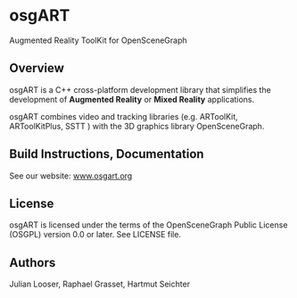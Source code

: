 # osgART #

Augmented Reality ToolKit for OpenSceneGraph


## Overview ##

osgART is a C++ cross-platform development library that simplifies the development of **Augmented Reality** or **Mixed Reality** applications.

osgART combines video and tracking libraries (e.g. ARToolKit, ARToolKitPlus, SSTT ) with the 3D graphics library OpenSceneGraph. 

## Build Instructions, Documentation ##

See our website: www.osgart.org


## License ##
osgART is licensed under the terms of the OpenSceneGraph Public License (OSGPL) version 0.0 or later. See LICENSE file.


## Authors ##
Julian Looser, Raphael Grasset, Hartmut Seichter
